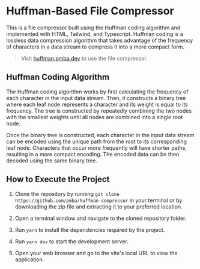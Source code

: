 # Huffman-Based File Compressor

This is a file compressor built using the Huffman coding algorithm and implemented with HTML, Tailwind, and Typescript. Huffman coding is a lossless data compression algorithm that takes advantage of the frequency of characters in a data stream to compress it into a more compact form.

> Visit [huffman.pmba.dev](https://huffman.pmba.dev/) to use the file compressor.

## Huffman Coding Algorithm

The Huffman coding algorithm works by first calculating the frequency of each character in the input data stream. Then, it constructs a binary tree where each leaf node represents a character and its weight is equal to its frequency. The tree is constructed by repeatedly combining the two nodes with the smallest weights until all nodes are combined into a single root node.

Once the binary tree is constructed, each character in the input data stream can be encoded using the unique path from the root to its corresponding leaf node. Characters that occur more frequently will have shorter paths, resulting in a more compact encoding. The encoded data can be then decoded using the same binary tree.

## How to Execute the Project

1. Clone the repository by running `git clone https://github.com/pmba/huffman-compressor` in your terminal or by downloading the zip file and extracting it to your preferred location.

2. Open a terminal window and navigate to the cloned repository folder.

3. Run `yarn` to install the dependencies required by the project.

4. Run `yarn dev` to start the development server.

5. Open your web browser and go to the vite's local URL to view the application.
